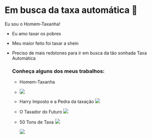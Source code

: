 # Em busca da taxa automática 💸

  Eu sou o Homem-Taxanha!

- Eu amo taxar os pobres
- Meu maior feito foi taxar a shein
- Preciso de mais redstones para ir em busca da tão sonhada Taxa Automática

  ### Conheça alguns dos meus trabalhos:

  - Homem-Taxanha
  - ![](https://encrypted-tbn0.gstatic.com/images?q=tbn:ANd9GcThlWIRRZuNIaQBToTttuCHuMEL5Zr9lwMtXQ&s)

  - Harry Imposto e a Pedra da taxação
    ![](https://static.poder360.com.br/2024/07/meme-haddad-16-18-jul-2024.jpeg.jpeg)

  - O Taxador do Futuro
  ![](https://static.poder360.com.br/2024/07/meme-haddad-11-18-jul-2024.jpeg.jpeg)

  - 50 Tons de Taxa
    ![](https://static.poder360.com.br/2024/07/meme-haddad-3-18-jul-2024.jpeg.jpeg)



  
      ![](https://media.tenor.com/c8rWaXNIrYMAAAAM/%D8%A8%D8%AD%D8%A8%D8%A7%D9%84%D9%81%D9%84%D9%88%D8%B3.gif)
 
